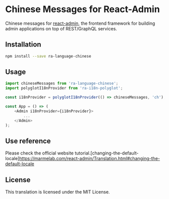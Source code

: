 # Chinese Messages for React-Admin

Chinese messages for [react-admin](https://github.com/marmelab/react-admin), the frontend framework for building admin applications on top of REST/GraphQL services.

## Installation

```sh
npm install --save ra-language-chinese
```

## Usage

```js
import chineseMessages from 'ra-language-chinese';
import polyglotI18nProvider from 'ra-i18n-polyglot';

const i18nProvider = polyglotI18nProvider(() => chineseMessages, 'ch');

const App = () => (
    <Admin i18nProvider={i18nProvider}>
        ...
    </Admin>
);
```

## Use reference
Please check the official website tutorial.[changing-the-default-locale]https://marmelab.com/react-admin/Translation.html#changing-the-default-locale

## License

This translation is licensed under the MIT License.